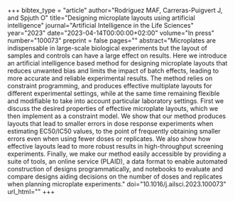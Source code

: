 +++
bibtex_type = "article"
author="Rodríguez MAF, Carreras-Puigvert J, and Spjuth O"
title="Designing microplate layouts using artificial intelligence"
journal="Artificial Intelligence in the Life Sciences"
year="2023"
date="2023-04-14T00:00:00+02:00"
volume="In press"
number="100073"
preprint = false
pages=""
abstract="Microplates are indispensable in large-scale biological experiments but the layout of samples and controls can have a large effect on results. Here we introduce an artificial intelligence based method for designing microplate layouts that reduces unwanted bias and limits the impact of batch effects, leading to more accurate and reliable experimental results. The method relies on constraint programming, and produces effective multiplate layouts for different experimental settings, while at the same time remaining flexible and modifiable to take into account particular laboratory settings. First we discuss the desired properties of effective microplate layouts, which we then implement as a constraint model. We show that our method produces layouts that lead to smaller errors in dose response experiments when estimating EC50/IC50 values, to the point of frequently obtaining smaller errors even when using fewer doses or replicates. We also show how effective layouts lead to more robust results in high-throughput screening experiments. Finally, we make our method easily accessible by providing a suite of tools, an online service (PLAID), a data format to enable automated construction of designs programmatically, and notebooks to evaluate and compare designs aiding decisions on the number of doses and replicates when planning microplate experiments."
doi="10.1016/j.ailsci.2023.100073"
url_html=""
+++
